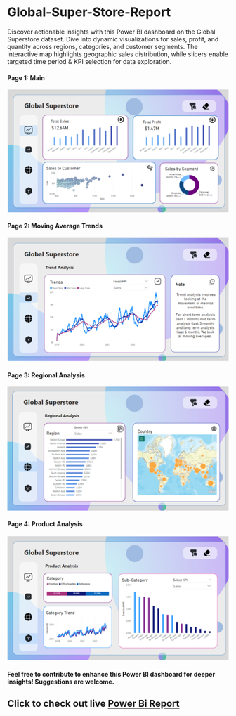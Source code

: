 # Global-Super-Store-Report

Discover actionable insights with this Power BI dashboard on the Global Superstore dataset. Dive into dynamic visualizations for sales, profit, and quantity across regions, categories, and customer segments. The interactive map highlights geographic sales distribution, while slicers enable targeted time period & KPI selection for data exploration.


#### Page 1: Main

![alt text](img/R1.png)

#### Page 2: Moving Average Trends

![alt text](img/R2.png)


#### Page 3: Regional Analysis

![alt text](img/R3.png)


#### Page 4: Product Analysis

![alt text](img/R4.png)


#### Feel free to contribute to enhance this Power BI dashboard for deeper insights! Suggestions are welcome.

## Click to check out live [Power Bi Report](https://www.novypro.com/project/global-superstore--3)

